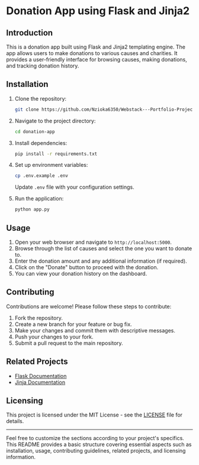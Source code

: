 # Donation App using Flask and Jinja2

## Introduction

This is a donation app built using Flask and Jinja2 templating engine. The app allows users to make donations to various causes and charities. It provides a user-friendly interface for browsing causes, making donations, and tracking donation history.

## Installation

1. Clone the repository:

    ```bash
    git clone https://github.com/Nzioka6350/Webstack---Portfolio-Project.git
    ```

2. Navigate to the project directory:

    ```bash
    cd donation-app
    ```

3. Install dependencies:

    ```bash
    pip install -r requirements.txt
    ```

4. Set up environment variables:

    ```bash
    cp .env.example .env
    ```

    Update `.env` file with your configuration settings.

5. Run the application:

    ```bash
    python app.py
    ```

## Usage

1. Open your web browser and navigate to `http://localhost:5000`.
2. Browse through the list of causes and select the one you want to donate to.
3. Enter the donation amount and any additional information (if required).
4. Click on the "Donate" button to proceed with the donation.
5. You can view your donation history on the dashboard.

## Contributing

Contributions are welcome! Please follow these steps to contribute:

1. Fork the repository.
2. Create a new branch for your feature or bug fix.
3. Make your changes and commit them with descriptive messages.
4. Push your changes to your fork.
5. Submit a pull request to the main repository.

## Related Projects

- [Flask Documentation](https://flask.palletsprojects.com/)
- [Jinja Documentation](https://jinja.palletsprojects.com/)

## Licensing

This project is licensed under the MIT License - see the [LICENSE](LICENSE) file for details.

---

Feel free to customize the sections according to your project's specifics. This README provides a basic structure covering essential aspects such as installation, usage, contributing guidelines, related projects, and licensing information.